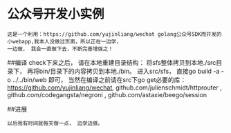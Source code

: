 # 公众号开发小实例
    这是一个利用：https://github.com/yujinliang/wechat golang公众号SDK而开发的小webapp,我本人没做过页面，所以正在一边学，
    一边做， 我会一直做下去，不断完善增强之！
    
    
##编译
    check下来之后， 请在本地重建目录结构： 将sfs整体拷贝到本地./src目录下， 再将bin/目录下的内容拷贝到本地./bin。
    进入src/sfs， 直接go build -a -o ../../bin/web 即可， 当然在编译之前请在src下go get必要的库：https://github.com/yujinliang/wechat,
    github.com/julienschmidt/httprouter , github.com/codegangsta/negroni , github.com/astaxie/beego/session
      
##进展
    
    以后我有时间就每天做一点， 边学边做。
    
  
